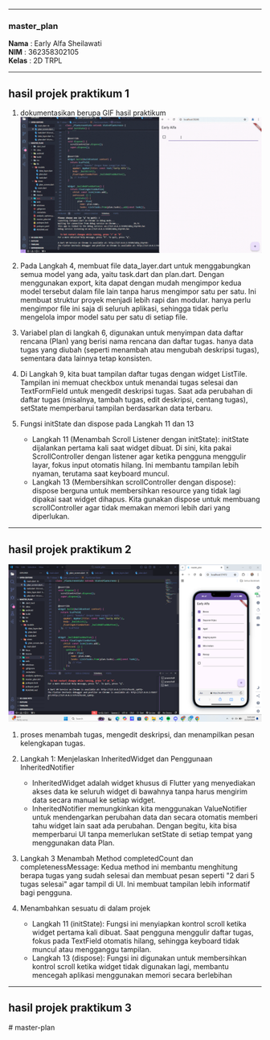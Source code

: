 


---

### master_plan
**Nama**  : Early Alfa Sheilawati  
**NIM**   : 362358302105  
**Kelas** : 2D TRPL

---

## hasil projek praktikum 1
1. dokumentasikan berupa GIF hasil praktikum
![masterplan](assets/masterplan.gif)

2. Pada Langkah 4, membuat file data_layer.dart untuk menggabungkan semua model yang ada, yaitu task.dart dan plan.dart. Dengan menggunakan export, kita dapat dengan mudah mengimpor kedua model tersebut dalam file lain tanpa harus mengimpor satu per satu. Ini membuat struktur proyek menjadi lebih rapi dan modular. hanya perlu mengimpor file ini saja di seluruh aplikasi, sehingga tidak perlu mengelola impor model satu per satu di setiap file.

3. Variabel plan di langkah 6, digunakan untuk menyimpan data daftar rencana (Plan) yang berisi nama rencana dan daftar tugas. hanya data tugas yang diubah (seperti menambah atau mengubah deskripsi tugas), sementara data lainnya tetap konsisten.

4. Di Langkah 9, kita buat tampilan daftar tugas dengan widget ListTile. Tampilan ini memuat checkbox untuk menandai tugas selesai dan TextFormField untuk mengedit deskripsi tugas. Saat ada perubahan di daftar tugas (misalnya, tambah tugas, edit deskripsi, centang tugas), setState memperbarui tampilan berdasarkan data terbaru.

5.  Fungsi initState dan dispose pada Langkah 11 dan 13
    - Langkah 11 (Menambah Scroll Listener dengan initState): initState dijalankan pertama kali saat widget dibuat. Di sini, kita pakai ScrollController dengan listener agar ketika pengguna menggulir layar, fokus input otomatis hilang. Ini membantu tampilan lebih nyaman, terutama saat keyboard muncul.
    - Langkah 13 (Membersihkan scrollController dengan dispose): dispose berguna untuk membersihkan resource yang tidak lagi dipakai saat widget dihapus. Kita gunakan dispose untuk membuang scrollController agar tidak memakan memori lebih dari yang diperlukan.

---

## hasil projek praktikum 2
![masterplan](assets/ss_masterplan.png)
1. proses menambah tugas, mengedit deskripsi, dan menampilkan pesan kelengkapan tugas.

2. Langkah 1: Menjelaskan InheritedWidget dan Penggunaan InheritedNotifier
    - InheritedWidget adalah widget khusus di Flutter yang menyediakan akses data ke seluruh widget di bawahnya tanpa harus mengirim data secara manual ke setiap widget.
    - InheritedNotifier memungkinkan kita menggunakan ValueNotifier untuk mendengarkan perubahan data dan secara otomatis memberi tahu widget lain saat ada perubahan. Dengan begitu, kita bisa memperbarui UI tanpa memerlukan setState di setiap tempat yang menggunakan data Plan.

3. Langkah 3 Menambah Method completedCount dan completenessMessage: Kedua method ini membantu menghitung berapa tugas yang sudah selesai dan membuat pesan seperti "2 dari 5 tugas selesai" agar tampil di UI. Ini membuat tampilan lebih informatif bagi pengguna.

4. Menambahkan sesuatu di dalam projek
    - Langkah 11 (initState): Fungsi ini menyiapkan kontrol scroll ketika widget pertama kali dibuat. Saat pengguna menggulir daftar tugas, fokus pada TextField otomatis hilang, sehingga keyboard tidak muncul atau mengganggu tampilan.
    - Langkah 13 (dispose): Fungsi ini digunakan untuk membersihkan kontrol scroll ketika widget tidak digunakan lagi, membantu mencegah aplikasi menggunakan memori secara berlebihan

---

## hasil projek praktikum 3
#   m a s t e r - p l a n 
 
 